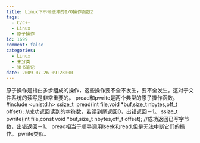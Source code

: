 ```yaml
---
title: Linux下不带缓冲的I/O操作函数2
tags:
  - C/C++
  - Linux
  - 原子操作
id: 1699
comment: false
categories:
  - Linux
  - 未分类
  - 读书笔记
date: 2009-07-26 09:23:00
---
```


原子操作是指由多步组成的操作，这些操作要不全不发生，要不全发生。这对于文件系统的读写是非常重要的。
pread和pwrite是两个典型的原子操作函数。
#include <unistd.h>
ssize_t  pread(int file,void *buf,size_t nbytes,off_t offset);
//成功返回读到的字符数，若读到尾返回0，出错返回－1。
ssize_t  pwrite(int file,const void *buf,size_t nbytes,off_t offset);
//成功返回已写字节数，出错返回－1。
pread相当于顺寻调用lseek和read,但是无法中断它们的操作。
pwrite类似。